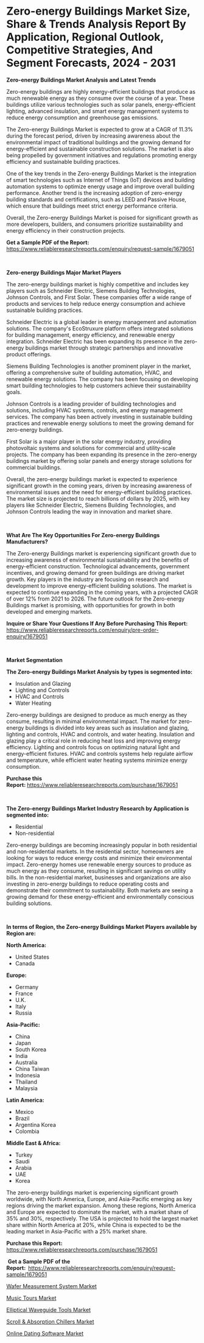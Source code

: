 <p><h1>Zero-energy Buildings Market Size, Share & Trends Analysis Report By Application, Regional Outlook, Competitive Strategies, And Segment Forecasts, 2024 - 2031</h1></p><p><strong>Zero-energy Buildings Market Analysis and Latest Trends</strong></p>
<p><p>Zero-energy buildings are highly energy-efficient buildings that produce as much renewable energy as they consume over the course of a year. These buildings utilize various technologies such as solar panels, energy-efficient lighting, advanced insulation, and smart energy management systems to reduce energy consumption and greenhouse gas emissions.</p><p>The Zero-energy Buildings Market is expected to grow at a CAGR of 11.3% during the forecast period, driven by increasing awareness about the environmental impact of traditional buildings and the growing demand for energy-efficient and sustainable construction solutions. The market is also being propelled by government initiatives and regulations promoting energy efficiency and sustainable building practices.</p><p>One of the key trends in the Zero-energy Buildings Market is the integration of smart technologies such as Internet of Things (IoT) devices and building automation systems to optimize energy usage and improve overall building performance. Another trend is the increasing adoption of zero-energy building standards and certifications, such as LEED and Passive House, which ensure that buildings meet strict energy performance criteria.</p><p>Overall, the Zero-energy Buildings Market is poised for significant growth as more developers, builders, and consumers prioritize sustainability and energy efficiency in their construction projects.</p></p>
<p><strong>Get a Sample PDF of the Report:&nbsp;</strong> <a href="https://www.reliableresearchreports.com/enquiry/request-sample/1679051">https://www.reliableresearchreports.com/enquiry/request-sample/1679051</a></p>
<p>&nbsp;</p>
<p><strong>Zero-energy Buildings Major Market Players</strong></p>
<p><p>The zero-energy buildings market is highly competitive and includes key players such as Schneider Electric, Siemens Building Technologies, Johnson Controls, and First Solar. These companies offer a wide range of products and services to help reduce energy consumption and achieve sustainable building practices.</p><p>Schneider Electric is a global leader in energy management and automation solutions. The company's EcoStruxure platform offers integrated solutions for building management, energy efficiency, and renewable energy integration. Schneider Electric has been expanding its presence in the zero-energy buildings market through strategic partnerships and innovative product offerings.</p><p>Siemens Building Technologies is another prominent player in the market, offering a comprehensive suite of building automation, HVAC, and renewable energy solutions. The company has been focusing on developing smart building technologies to help customers achieve their sustainability goals.</p><p>Johnson Controls is a leading provider of building technologies and solutions, including HVAC systems, controls, and energy management services. The company has been actively investing in sustainable building practices and renewable energy solutions to meet the growing demand for zero-energy buildings.</p><p>First Solar is a major player in the solar energy industry, providing photovoltaic systems and solutions for commercial and utility-scale projects. The company has been expanding its presence in the zero-energy buildings market by offering solar panels and energy storage solutions for commercial buildings.</p><p>Overall, the zero-energy buildings market is expected to experience significant growth in the coming years, driven by increasing awareness of environmental issues and the need for energy-efficient building practices. The market size is projected to reach billions of dollars by 2025, with key players like Schneider Electric, Siemens Building Technologies, and Johnson Controls leading the way in innovation and market share.</p></p>
<p>&nbsp;</p>
<p><strong>What Are The Key Opportunities For Zero-energy Buildings Manufacturers?</strong></p>
<p><p>The Zero-energy Buildings market is experiencing significant growth due to increasing awareness of environmental sustainability and the benefits of energy-efficient construction. Technological advancements, government incentives, and growing demand for green buildings are driving market growth. Key players in the industry are focusing on research and development to improve energy-efficient building solutions. The market is expected to continue expanding in the coming years, with a projected CAGR of over 12% from 2021 to 2026. The future outlook for the Zero-energy Buildings market is promising, with opportunities for growth in both developed and emerging markets.</p></p>
<p><strong>Inquire or Share Your Questions If Any Before Purchasing This Report:</strong> <a href="https://www.reliableresearchreports.com/enquiry/pre-order-enquiry/1679051">https://www.reliableresearchreports.com/enquiry/pre-order-enquiry/1679051</a></p>
<p>&nbsp;</p>
<p><strong>Market Segmentation</strong></p>
<p><strong>The Zero-energy Buildings Market Analysis by types is segmented into:</strong></p>
<p><ul><li>Insulation and Glazing</li><li>Lighting and Controls</li><li>HVAC and Controls</li><li>Water Heating</li></ul></p>
<p><p>Zero-energy buildings are designed to produce as much energy as they consume, resulting in minimal environmental impact. The market for zero-energy buildings is divided into key areas such as insulation and glazing, lighting and controls, HVAC and controls, and water heating. Insulation and glazing play a critical role in reducing heat loss and improving energy efficiency. Lighting and controls focus on optimizing natural light and energy-efficient fixtures. HVAC and controls systems help regulate airflow and temperature, while efficient water heating systems minimize energy consumption.</p></p>
<p><strong>Purchase this Report:&nbsp;</strong><a href="https://www.reliableresearchreports.com/purchase/1679051">https://www.reliableresearchreports.com/purchase/1679051</a></p>
<p>&nbsp;</p>
<p><strong>The Zero-energy Buildings Market Industry Research by Application is segmented into:</strong></p>
<p><ul><li>Residential</li><li>Non-residential</li></ul></p>
<p><p>Zero-energy buildings are becoming increasingly popular in both residential and non-residential markets. In the residential sector, homeowners are looking for ways to reduce energy costs and minimize their environmental impact. Zero-energy homes use renewable energy sources to produce as much energy as they consume, resulting in significant savings on utility bills. In the non-residential market, businesses and organizations are also investing in zero-energy buildings to reduce operating costs and demonstrate their commitment to sustainability. Both markets are seeing a growing demand for these energy-efficient and environmentally conscious building solutions.</p></p>
<p>&nbsp;</p>
<p><strong>In terms of Region, the Zero-energy Buildings Market Players available by Region are:</strong></p>
<p>
    <p> <strong> North America: </strong>
        <ul>
            <li>United States</li>
            <li>Canada</li>
        </ul>
        </p> 
    <p> <strong> Europe: </strong>
        <ul>
            <li>Germany</li>
            <li>France</li>
            <li>U.K.</li>
            <li>Italy</li>
            <li>Russia</li>
        </ul>
        </p> 
    <p> <strong> Asia-Pacific: </strong>
        <ul>
            <li>China</li>
            <li>Japan</li>
            <li>South Korea</li>
            <li>India</li>
            <li>Australia</li>
            <li>China Taiwan</li>
            <li>Indonesia</li>
            <li>Thailand</li>
            <li>Malaysia</li>
        </ul>
        </p> 
    <p> <strong> Latin America: </strong>
        <ul>
            <li>Mexico</li>
            <li>Brazil</li>
            <li>Argentina Korea</li>
            <li>Colombia</li>
        </ul>
        </p> 
    <p> <strong> Middle East & Africa: </strong>
        <ul>
            <li>Turkey</li>
            <li>Saudi</li>
            <li>Arabia</li>
            <li>UAE</li>
            <li>Korea</li>
        </ul>
    </p>
    </p>
<p><p>The zero-energy buildings market is experiencing significant growth worldwide, with North America, Europe, and Asia-Pacific emerging as key regions driving the market expansion. Among these regions, North America and Europe are expected to dominate the market, with a market share of 35% and 30%, respectively. The USA is projected to hold the largest market share within North America at 20%, while China is expected to be the leading market in Asia-Pacific with a 25% market share.</p></p>
<p><strong>Purchase this Report: </strong><a href="https://www.reliableresearchreports.com/purchase/1679051">https://www.reliableresearchreports.com/purchase/1679051</a></p>
<p>&nbsp;<strong>Get a Sample PDF of the Report:&nbsp;&nbsp;</strong><a href="https://www.reliableresearchreports.com/enquiry/request-sample/1679051">https://www.reliableresearchreports.com/enquiry/request-sample/1679051</a></p>
<p><strong></strong></p>
<p><p><a href="https://issuu.com/reportprime-2/docs/wafer-measurement-system-market-size-2030.pptx">Wafer Measurement System Market</a></p><p><a href="https://medium.com/@marionlang1939/music-tours-market-furnishes-information-on-market-share-market-trends-and-market-growth-956433bad266">Music Tours Market</a></p><p><a href="https://issuu.com/reportprime-2/docs/elliptical-waveguide-tools-market-size-2030.pptx">Elliptical Waveguide Tools Market</a></p><p><a href="https://github.com/khayangel/Market-Research-Report-List-2/blob/main/scroll-absorption-chillers-market.md">Scroll & Absorption Chillers Market</a></p><p><a href="https://medium.com/@marionlang1939/online-dating-software-market-competitive-analysis-market-trends-and-forecast-to-2031-7395fce5461e">Online Dating Software Market</a></p></p>